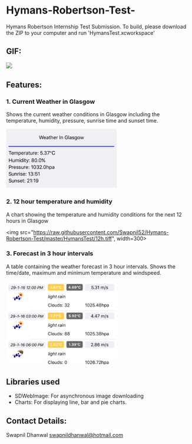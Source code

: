 # Hymans-Robertson-Test-
Hymans Robertson Internship Test Submission. To build, please download the ZIP to your computer and run 'HymansTest.xcworkspace'

## GIF:

<img src="http://i.giphy.com/H68lluROaMESI.gif" width=400>

## Features:
### 1. Current Weather in Glasgow
Shows the current weather conditions in Glasgow including the temperature, humidity, pressure, sunrise time and sunset time.

<img src="https://raw.githubusercontent.com/Swapnil52/Hymans-Robertson-Test/master/HymansTest/weather.tiff" width=300>

### 2. 12 hour temperature and humidity 
A chart showing the temperature and humidity conditions for the next 12 hours in Glasgow

<img src="https://raw.githubusercontent.com/Swapnil52/Hymans-Robertson-Test/master/HymansTest/12h.tiff", width=300>

### 3. Forecast in 3 hour intervals
A table containing the weather forecast in 3 hour intervals. Shows the time/date, maximum and minimum temperature and windspeed.

<img src="https://raw.githubusercontent.com/Swapnil52/Hymans-Robertson-Test/master/HymansTest/forecast.tiff" width=300>

## Libraries used
- SDWebImage: For asynchronous image downloading
- Charts: For displaying line, bar and pie charts.

## Contact Details:
Swapnil Dhanwal
swapnildhanwal@hotmail.com
